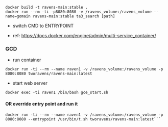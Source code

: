 
```
docker build -t ravens-main:stable .
docker run --rm -ti -p8080:8080 -v /ravens_volume:/ravens_volume --name=gomain ravens-main:stable ta3_search [path]
```

- switch CMD to ENTRYPOINT

- ref: https://docs.docker.com/engine/admin/multi-service_container/


### GCD

- run container

```
docker run -ti --rm --name raven1 -v /ravens_volume:/ravens_volume -p 8080:8080 tworavens/ravens-main:latest
```

- start web server

```
docker exec -ti raven1 /bin/bash gce_start.sh
```

#### OR override entry point and run it

```
docker run -ti --rm --name raven1 -v /ravens_volume:/ravens_volume -p 8080:8080 --entrypoint /usr/bin/t.sh tworavens/ravens-main:latest```
```
